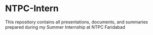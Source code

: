 # NTPC-Intern
This repository contains all presentations, documents, and summaries prepared during my Summer Internship at NTPC Faridabad
